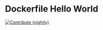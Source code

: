 # Dockerfile Hello World

[![Contribute (nightly)](https://img.shields.io/static/v1?label=nightly%20Che&message=openshift%20dev%20cluster&logo=eclipseche&color=FDB940&labelColor=525C86)](https://eclipse-che.apps.mloriedo-devworkspaces.devcluster.openshift.com/#https://github.com/l0rd/dockerfile-hello-world?storageType=ephemeral)
